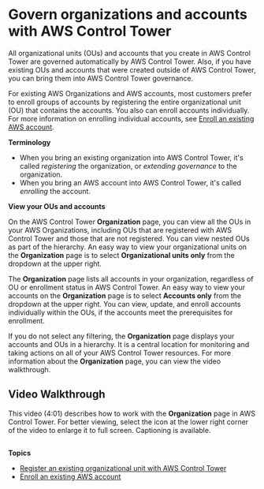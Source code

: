 # Govern organizations and accounts with AWS Control Tower<a name="existing-orgs"></a>

All organizational units \(OUs\) and accounts that you create in AWS Control Tower are governed automatically by AWS Control Tower\. Also, if you have existing OUs and accounts that were created outside of AWS Control Tower, you can bring them into AWS Control Tower governance\. 

For existing AWS Organizations and AWS accounts, most customers prefer to enroll groups of accounts by registering the entire organizational unit \(OU\) that contains the accounts\. You also can enroll accounts individually\. For more information on enrolling individual accounts, see [Enroll an existing AWS account](enroll-account.md)\.

**Terminology**
+ When you bring an existing organization into AWS Control Tower, it's called *registering* the organization, or *extending governance* to the organization\.
+ When you bring an AWS account into AWS Control Tower, it's called *enrolling* the account\.

**View your OUs and accounts**

On the AWS Control Tower **Organization** page, you can view all the OUs in your AWS Organizations, including OUs that are registered with AWS Control Tower and those that are not registered\. You can view nested OUs as part of the hierarchy\. An easy way to view your organizational units on the **Organization** page is to select **Organizational units only** from the dropdown at the upper right\.

The **Organization** page lists all accounts in your organization, regardless of OU or enrollment status in AWS Control Tower\. An easy way to view your accounts on the **Organization** page is to select **Accounts only** from the dropdown at the upper right\. You can view, update, and enroll accounts individually within the OUs, if the accounts meet the prerequisites for enrollment\.

If you do not select any filtering, the **Organization** page displays your accounts and OUs in a hierarchy\. It is a central location for monitoring and taking actions on all of your AWS Control Tower resources\. For more information about the **Organization** page, you can view the video walkthrough\.

## Video Walkthrough<a name="organization-page-video"></a>

This video \(4:01\) describes how to work with the **Organization** page in AWS Control Tower\. For better viewing, select the icon at the lower right corner of the video to enlarge it to full screen\. Captioning is available\.

## <a name="topics-for-existing-orgs-and-accounts"></a>

**Topics**
+ [Register an existing organizational unit with AWS Control Tower](importing-existing.md)
+  [Enroll an existing AWS account](enroll-account.md)